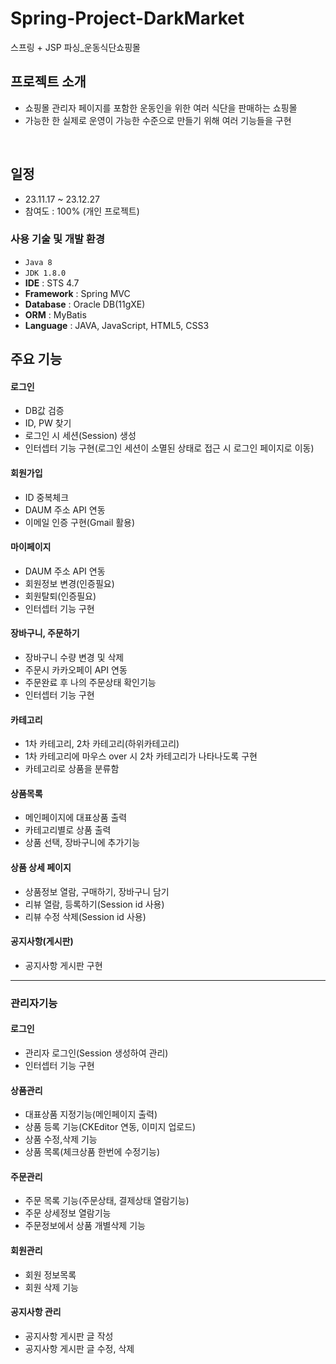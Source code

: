 # Spring-Project-DarkMarket
스프링 + JSP 파싱_운동식단쇼핑몰


## 프로젝트 소개
* 쇼핑몰 관리자 페이지를 포함한 운동인을 위한 여러 식단을 판매하는 쇼핑몰
* 가능한 한 실제로 운영이 가능한 수준으로 만들기 위해 여러 기능들을 구현
<br>

## 일정
* 23.11.17 ~ 23.12.27
* 참여도 : 100% (개인 프로젝트)

### 사용 기술 및 개발 환경
- `Java 8`
- `JDK 1.8.0`
- **IDE** : STS 4.7
- **Framework** : Spring MVC
- **Database** : Oracle DB(11gXE)
- **ORM** : MyBatis
- **Language** : JAVA, JavaScript, HTML5, CSS3

## 주요 기능
#### 로그인
- DB값 검증
- ID, PW 찾기
- 로그인 시 세션(Session) 생성
- 인터셉터 기능 구현(로그인 세션이 소멸된 상태로 접근 시 로그인 페이지로 이동)

#### 회원가입
- ID 중복체크
- DAUM 주소 API 연동
- 이메일 인증 구현(Gmail 활용)

#### 마이페이지
- DAUM 주소 API 연동
- 회원정보 변경(인증필요)
- 회원탈퇴(인증필요)
- 인터셉터 기능 구현

#### 장바구니, 주문하기
- 장바구니 수량 변경 및 삭제
- 주문시 카카오페이 API 연동
- 주문완료 후 나의 주문상태 확인기능
- 인터셉터 기능 구현

#### 카테고리
- 1차 카테고리, 2차 카테고리(하위카테고리)
- 1차 카테고리에 마우스 over 시 2차 카테고리가 나타나도록 구현
- 카테고리로 상품을 분류함

#### 상품목록
- 메인페이지에 대표상품 출력
- 카테고리별로 상품 출력
- 상품 선택, 장바구니에 추가기능

#### 상품 상세 페이지
- 상품정보 열람, 구매하기, 장바구니 담기
- 리뷰 열람, 등록하기(Session id 사용)
- 리뷰 수정 삭제(Session id 사용)

#### 공지사항(게시판)
- 공지사항 게시판 구현


-----
### 관리자기능

#### 로그인
- 관리자 로그인(Session 생성하여 관리)
- 인터셉터 기능 구현
  
#### 상품관리
- 대표상품 지정기능(메인페이지 출력)
- 상품 등록 기능(CKEditor 연동, 이미지 업로드)
- 상품 수정,삭제 기능
- 상품 목록(체크상품 한번에 수정기능)

#### 주문관리
- 주문 목록 기능(주문상태, 결제상태 열람기능)
- 주문 상세정보 열람기능
- 주문정보에서 상품 개별삭제 기능

#### 회원관리
- 회원 정보목록
- 회원 삭제 기능

#### 공지사항 관리
- 공지사항 게시판 글 작성
- 공지사항 게시판 글 수정, 삭제
  
